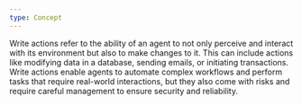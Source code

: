 ```yaml
---
type: Concept
---
```


Write actions refer to the ability of an agent to not only perceive and interact with its environment but also to make changes to it. This can include actions like modifying data in a database, sending emails, or initiating transactions. Write actions enable agents to automate complex workflows and perform tasks that require real-world interactions, but they also come with risks and require careful management to ensure security and reliability.